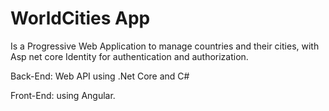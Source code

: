 # WorldCities App
Is a Progressive Web Application to manage countries and their cities, with Asp net core Identity for authentication and authorization.

Back-End: Web API using .Net Core and C#

Front-End: using Angular.

